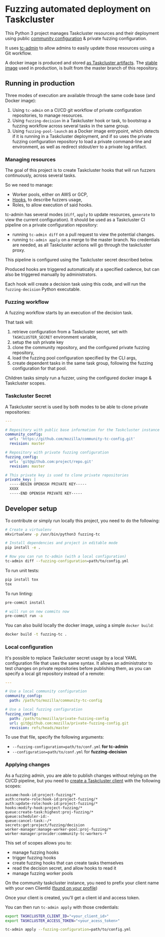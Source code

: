 # Fuzzing automated deployment on Taskcluster

This Python 3 project manages Taskcluster resources and their deployment using public [community configuration](https://github.com/mozilla/community-tc-config/) & private fuzzing configuration.

It uses [tc-admin](https://github.com/taskcluster/tc-admin) to allow admins to easily update those resources using a Git workflow.

A docker image is produced and stored [as Taskcluster artifacts](https://community-tc.services.mozilla.com/tasks/index/project.fuzzing.config). The [stable image](https://community-tc.services.mozilla.com/tasks/index/project.fuzzing.config/master) used in production, is built from the master branch of this repository.

## Running in production

Three modes of execution are available through the same code base (and Docker image):

1. Using `tc-admin` on a CI/CD git workflow of private configuration repositories, to manage resources.
2. Using `fuzzing-decision` in a Taskcluster hook or task, to bootstrap a fuzzing workflow across several tasks in the same group.
3. Using `fuzzing-pool-launch` as a Docker image entrypoint, which detects if it is running in a Taskcluster deployment, and if so uses the private fuzzing configuration repository to load a private command-line and environment, as well as redirect stdout/err to a private log artifact.

### Managing resources

The goal of this project is to create Taskcluster hooks that will run fuzzers continuously, across several tasks.

So we need to manage:
- Worker pools, either on AWS or GCP,
- [Hooks](https://community-tc.services.mozilla.com/hooks/), to describe fuzzers usage,
- Roles, to allow execution of said hooks.

tc-admin has several modes (`diff`, `apply` to update resources, `generate` to view the current configuration).
It should be used as a Taskcluster CI pipeline on a private configuration repository:
- running `tc-admin diff` on a pull request to view the potential changes.
- running `tc-admin apply` on a merge to the master branch. No credentials are needed, as all Taskcluster actions will go through the taskcluster proxy.

This pipeline is configured using the Taskcluster secret described below.

Produced hooks are triggered automatically at a specified cadence, but can also be triggered manually by administrators.

Each hook will create a decision task using this code, and will run the `fuzzing-decision` Python executable.

### Fuzzing workflow

A fuzzing workflow starts by an execution of the decision task.

That task will:
1. retrieve configuration from a Taskcluster secret, set with `TASKCLUSTER_SECRET` environment variable,
2. setup the ssh private key
3. clone the community repository, and the configured private fuzzing repository,
4. load the fuzzing pool configuration specified by the CLI args,
5. create dependent tasks in the same task group, following the fuzzing configuration for that pool.

Children tasks simply run a fuzzer, using the configured docker image & Taskcluster scopes.

### Taskcluster Secret

A Taskcluster secret is used by both modes to be able to clone private repositories:

```yaml
---

# Repository with public base information for the Taskcluster instance
community_config:
  url: 'https://github.com/mozilla/community-tc-config.git'
  revision: master

# Repository with private fuzzing configuration
fuzzing_config:
  url: 'git@github.com:project/repo.git'
  revision: master

# This private key is used to clone private repositories
private_key: |
  -----BEGIN OPENSSH PRIVATE KEY-----
  XXXX
  -----END OPENSSH PRIVATE KEY-----
```

## Developer setup

To contribute or simply run locally this project, you need to do the following:

```bash
# Create a virtualenv
mkvirtualenv -p /usr/bin/python3 fuzzing-tc

# Install dependencies and project in editable mode
pip install -e .

# Now you can run tc-admin (with a local configuration)
tc-admin diff --fuzzing-configuration=path/to/config.yml
```

To run unit tests:

```bash
pip install tox
tox
```

To run linting:

```bash
pre-commit install

# will run on new commits now
pre-commit run -a
```

You can also build locally the docker image, using a simple `docker build`:

```bash
docker build -t fuzzing-tc .
```

### Local configuration

It's possible to replace Taskcluster secret usage by a local YAML configuration file that uses the same syntax. It allows an administrator to test changes on private repositories before publishing them, as you can specify a local git repository instead of a remote:

```yaml
---

# Use a local community configuration
community_config:
  path: /path/to/mozilla/community-tc-config

# Use a local fuzzing configuration
fuzzing_config:
  path: /path/to/mozilla/private-fuzzing-config
  url: git@github.com:mozilla/private-fuzzing-config.git
  revision: refs/heads/master
```

To use that file, specify the following arguments:
- `--fuzzing-configuration=path/to/conf.yml` **for tc-admin**
- `--configuration=path/to/conf.yml` for **fuzzing-decision**

### Applying changes

As a fuzzing admin, you are able to publish changes without relying on the CI/CD pipeline, but you need to [create a Taskcluster client](https://community-tc.services.mozilla.com/auth/clients/create) with the following scopes:

```
assume:hook-id:project-fuzzing/*
auth:create-role:hook-id:project-fuzzing/*
auth:update-role:hook-id:project-fuzzing/*
hooks:modify-hook:project-fuzzing/*
queue:create-task:highest:proj-fuzzing/*
queue:scheduler-id:-
queue:cancel-task:-/*
secrets:get:project/fuzzing/decision
worker-manager:manage-worker-pool:proj-fuzzing/*
worker-manager:provider:community-tc-workers-*
```

This set of scopes allows you to:

- manage fuzzing hooks
- trigger fuzzing hooks
- create fuzzing hooks that can create tasks themselves
- read the decision secret, and allow hooks to read it
- manage fuzzing worker pools

On the community taskcluster instance, you need to prefix your client name with your own ClientId ([found on your profile](https://community-tc.services.mozilla.com/profile))

Once your client is created, you'll get a client id and access token.

You can then run `tc-admin apply` with those credentials:

```bash
export TASKCLUSTER_CLIENT_ID="<your_client_id>"
export TASKCLUSTER_ACCESS_TOKEN="<your_acess_token>"

tc-admin apply --fuzzing-configuration=path/to/config.yml
```
